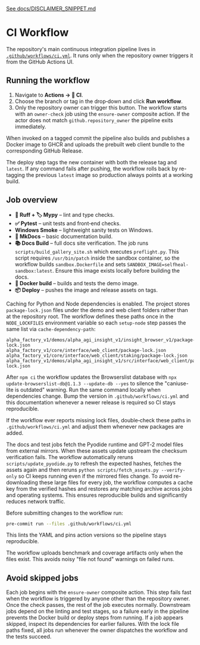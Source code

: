 [See docs/DISCLAIMER_SNIPPET.md](DISCLAIMER_SNIPPET.md)

# CI Workflow

The repository's main continuous integration pipeline lives in
[`.github/workflows/ci.yml`](../.github/workflows/ci.yml). It runs only when the
repository owner triggers it from the GitHub Actions UI.

## Running the workflow

1. Navigate to **Actions → 🚀 CI**.
2. Choose the branch or tag in the drop‑down and click **Run workflow**.
3. Only the repository owner can trigger this button. The workflow starts with
   an `owner-check` job using the `ensure-owner` composite action. If the actor
   does not match `github.repository_owner` the pipeline exits immediately.

When invoked on a tagged commit the pipeline also builds and publishes a Docker
image to GHCR and uploads the prebuilt web client bundle to the corresponding
GitHub Release.

The deploy step tags the new container with both the release tag and `latest`.
If any command fails after pushing, the workflow rolls back by re-tagging the
previous `latest` image so production always points at a working build.

## Job overview

- **🧹 Ruff + 🏷️ Mypy** – lint and type checks.
- **✅ Pytest** – unit tests and front‑end checks.
- **Windows Smoke** – lightweight sanity tests on Windows.
- **📜 MkDocs** – basic documentation build.
- **📚 Docs Build** – full docs site verification. The job runs
  `scripts/build_gallery_site.sh` which executes `preflight.py`. This
  script requires `/usr/bin/patch` inside the sandbox container, so the
  workflow builds `sandbox.Dockerfile` and sets `SANDBOX_IMAGE=selfheal-sandbox:latest`.
  Ensure this image exists locally before building the docs.
- **🐳 Docker build** – builds and tests the demo image.
- **📦 Deploy** – pushes the image and release assets on tags.

Caching for Python and Node dependencies is enabled. The project stores
`package-lock.json` files under the demo and web client folders rather than at
 the repository root. The workflow defines these paths once in the
`NODE_LOCKFILES` environment variable so each `setup-node` step
passes the same list via `cache-dependency-path`:

```
alpha_factory_v1/demos/alpha_agi_insight_v1/insight_browser_v1/package-lock.json
alpha_factory_v1/core/interface/web_client/package-lock.json
alpha_factory_v1/core/interface/web_client/staking/package-lock.json
alpha_factory_v1/demos/alpha_agi_insight_v1/src/interface/web_client/package-lock.json
```

After `npm ci` the workflow updates the Browserslist database with
`npx update-browserslist-db@1.1.3 --update-db --yes` to silence the
"caniuse-lite is outdated" warning. Run the same command locally when
dependencies change. Bump the version in `.github/workflows/ci.yml` and this
documentation whenever a newer release is required so CI stays reproducible.

If the workflow ever reports missing lock files, double‑check these paths
in `.github/workflows/ci.yml` and adjust them whenever new packages are added.

The docs and test jobs fetch the Pyodide runtime and GPT‑2 model files from
external mirrors. When these assets update upstream the checksum verification
fails. The workflow automatically reruns `scripts/update_pyodide.py` to refresh
the expected hashes, fetches the assets again and then reruns
`python scripts/fetch_assets.py --verify-only` so CI keeps running even if the
mirrored files change.
To avoid re-downloading these large files for every job, the workflow computes
a cache key from the verified hashes and restores any matching archive across
jobs and operating systems. This ensures reproducible builds and significantly
reduces network traffic.

Before submitting changes to the workflow run:

```bash
pre-commit run --files .github/workflows/ci.yml
```

This lints the YAML and pins action versions so the pipeline stays reproducible.

The workflow uploads benchmark and coverage artifacts only when the files exist. This avoids noisy "file not found" warnings on failed runs.

## Avoid skipped jobs

Each job begins with the `ensure-owner` composite action. This step fails fast
when the workflow is triggered by anyone other than the repository owner. Once
the check passes, the rest of the job executes normally. Downstream jobs depend
on the linting and test stages, so a failure early in the pipeline prevents the
Docker build or deploy steps from running. If a job appears skipped, inspect its
dependencies for earlier failures. With the lock file paths fixed, all jobs run
whenever the owner dispatches the workflow and the tests succeed.
